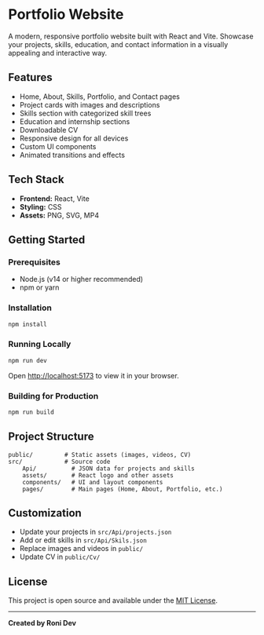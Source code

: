 # Portfolio Website

A modern, responsive portfolio website built with React and Vite. Showcase your projects, skills, education, and contact information in a visually appealing and interactive way.

## Features

- Home, About, Skills, Portfolio, and Contact pages
- Project cards with images and descriptions
- Skills section with categorized skill trees
- Education and internship sections
- Downloadable CV
- Responsive design for all devices
- Custom UI components
- Animated transitions and effects

## Tech Stack

- **Frontend:** React, Vite
- **Styling:** CSS
- **Assets:** PNG, SVG, MP4

## Getting Started

### Prerequisites

- Node.js (v14 or higher recommended)
- npm or yarn

### Installation

```bash
npm install
```

### Running Locally

```bash
npm run dev
```

Open [http://localhost:5173](http://localhost:5173) to view it in your browser.

### Building for Production

```bash
npm run build
```

## Project Structure

```
public/         # Static assets (images, videos, CV)
src/            # Source code
	Api/          # JSON data for projects and skills
	assets/       # React logo and other assets
	components/   # UI and layout components
	pages/        # Main pages (Home, About, Portfolio, etc.)
```

## Customization

- Update your projects in `src/Api/projects.json`
- Add or edit skills in `src/Api/Skils.json`
- Replace images and videos in `public/`
- Update CV in `public/Cv/`

## License

This project is open source and available under the [MIT License](LICENSE).

---

**Created by Roni Dev**
